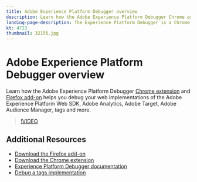 ```yaml
---
title: Adobe Experience Platform Debugger overview
description: Learn how the Adobe Experience Platform Debugger Chrome extension and Firefox add-on helps you debug your web implementations of the Adobe Experience Platform Web SDK, Adobe Analytics, Adobe Target, Adobe Audience Manager, tags and more.
landing-page-description: The Experience Platform Debugger is a Chrome extension and Firefox add-on that helps you debug your web implementations of the Adobe Experience Platform Web SDK and Experience Cloud solutions.
kt: 4723
thumbnail: 32156.jpg
---
```


# Adobe Experience Platform Debugger overview

Learn how the Adobe Experience Platform Debugger [Chrome extension](https://chrome.google.com/webstore/detail/adobe-experience-platform/bfnnokhpnncpkdmbokanobigaccjkpob) and [Firefox add-on](https://addons.mozilla.org/en-US/firefox/addon/adobe-experience-platform-dbg/) helps you debug your web implementations of the Adobe Experience Platform Web SDK, Adobe Analytics, Adobe Target, Adobe Audience Manager, tags and more.

>[!VIDEO](https://video.tv.adobe.com/v/32156?quality=12&learn=on)

## Additional Resources

* [Download the Firefox add-on](https://addons.mozilla.org/en-US/firefox/addon/adobe-experience-platform-dbg/)
* [Download the Chrome extension](https://chrome.google.com/webstore/detail/adobe-experience-platform/bfnnokhpnncpkdmbokanobigaccjkpob)
* [Experience Platform Debugger documentation](https://experienceleague.adobe.com/docs/debugger/using-v2/experience-cloud-debugger.html)
* [Debug a tags implementation](https://experienceleague.adobe.com/docs/experience-manager-learn/sites/integrations/experience-platform-launch/debug-launch-implementation.html)